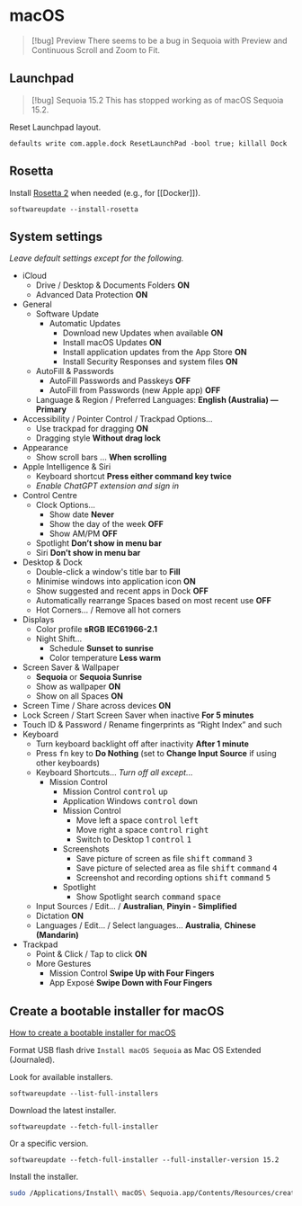 # macOS

> [!bug] Preview
> There seems to be a bug in Sequoia with Preview and Continuous Scroll and Zoom to Fit.

## Launchpad


> [!bug] Sequoia 15.2
> This has stopped working as of macOS Sequoia 15.2.


Reset Launchpad layout.

```shell
defaults write com.apple.dock ResetLaunchPad -bool true; killall Dock
```

## Rosetta

Install [Rosetta 2](https://support.apple.com/en-au/102527) when needed (e.g., for [[Docker]]).

```shell
softwareupdate --install-rosetta
```

## System settings

*Leave default settings except for the following.*

- iCloud
	- Drive / Desktop & Documents Folders **ON**
	- Advanced Data Protection **ON**
- General
	- Software Update
		- Automatic Updates
			- Download new Updates when available **ON**
			- Install macOS Updates **ON**
			- Install application updates from the App Store **ON**
			- Install Security Responses and system files **ON**
	- AutoFill & Passwords
		- AutoFill Passwords and Passkeys **OFF**
		- AutoFill from Passwords (new Apple app) **OFF**
	- Language & Region / Preferred Languages: **English (Australia) — Primary**
- Accessibility / Pointer Control / Trackpad Options…
	- Use trackpad for dragging **ON**
	- Dragging style **Without drag lock**
- Appearance
	- Show scroll bars ... **When scrolling**
- Apple Intelligence & Siri
	- Keyboard shortcut **Press either command key twice**
	- *Enable ChatGPT extension and sign in*
- Control Centre
	- Clock Options…
		- Show date **Never**
		- Show the day of the week **OFF**
		- Show AM/PM **OFF**
	- Spotlight **Don’t show in menu bar**
	- Siri **Don’t show in menu bar**
- Desktop & Dock
	- Double-click a window's title bar to **Fill**
	- Minimise windows into application icon **ON**
	- Show suggested and recent apps in Dock **OFF**
	- Automatically rearrange Spaces based on most recent use **OFF**
	- Hot Corners… / Remove all hot corners
- Displays
	- Color profile **sRGB IEC61966-2.1**
	- Night Shift…
		- Schedule **Sunset to sunrise**
		- Color temperature **Less warm**
- Screen Saver & Wallpaper
	- **Sequoia** or **Sequoia Sunrise**
	- Show as wallpaper **ON**
	- Show on all Spaces **ON**
- Screen Time / Share across devices **ON**
- Lock Screen / Start Screen Saver when inactive **For 5 minutes**
- Touch ID & Password / Rename fingerprints as “Right Index” and such
- Keyboard
	- Turn keyboard backlight off after inactivity **After 1 minute**
	- Press <kbd>fn</kbd> key to **Do Nothing** (set to **Change Input Source** if using other keyboards)
	- Keyboard Shortcuts… *Turn off all except…*
		- Mission Control
			- Mission Control <kbd>control</kbd> <kbd>up</kbd>
			- Application Windows <kbd>control</kbd> <kbd>down</kbd>
			- Mission Control
				- Move left a space <kbd>control</kbd> <kbd>left</kbd>
				- Move right a space <kbd>control</kbd> <kbd>right</kbd>
				- Switch to Desktop 1 <kbd>control</kbd> <kbd>1</kbd>
			- Screenshots
				- Save picture of screen as file <kbd>shift</kbd> <kbd>command</kbd> <kbd>3</kbd>
				- Save picture of selected area as file <kbd>shift</kbd> <kbd>command</kbd> <kbd>4</kbd>
				- Screenshot and recording options <kbd>shift</kbd> <kbd>command</kbd> <kbd>5</kbd>
			- Spotlight
				- Show Spotlight search <kbd>command</kbd> <kbd>space</kbd>
	- Input Sources / Edit… / **Australian**, **Pinyin - Simplified**
	- Dictation **ON**
	- Languages / Edit… / Select languages… **Australia**, **Chinese (Mandarin)**
- Trackpad
	- Point & Click / Tap to click **ON**
	- More Gestures
		- Mission Control **Swipe Up with Four Fingers**
		- App Exposé **Swipe Down with Four Fingers**

## Create a bootable installer for macOS

[How to create a bootable installer for macOS](https://sUpport.apple.com/en-us/HT201372)

Format USB flash drive `Install macOS Sequoia` as Mac OS Extended (Journaled).

Look for available installers.

```shell
softwareupdate --list-full-installers
```

Download the latest installer.

```shell
softwareupdate --fetch-full-installer
```

Or a specific version.

```shell
softwareupdate --fetch-full-installer --full-installer-version 15.2
```

Install the installer.

```zsh
sudo /Applications/Install\ macOS\ Sequoia.app/Contents/Resources/createinstallmedia --volume /Volumes/Install\ macOS\ Sequoia
```
